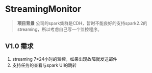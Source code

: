 # StreamingMonitor

> **项目背景** 公司的spark集群是CDH，暂时不能良好的支持spark2.2的streaming，所以考虑自己写一个监控程序。

## V1.0 需求

1. streaming 7*24小时的监控，如果出现故障就发送邮件
2. 支持任务的查看与spark UI的跳转


